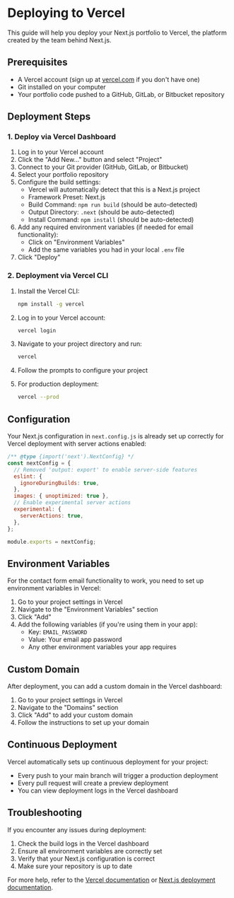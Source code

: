 # Deploying to Vercel

This guide will help you deploy your Next.js portfolio to Vercel, the platform created by the team behind Next.js.

## Prerequisites

- A Vercel account (sign up at [vercel.com](https://vercel.com) if you don't have one)
- Git installed on your computer
- Your portfolio code pushed to a GitHub, GitLab, or Bitbucket repository

## Deployment Steps

### 1. Deploy via Vercel Dashboard

1. Log in to your Vercel account
2. Click the "Add New..." button and select "Project"
3. Connect to your Git provider (GitHub, GitLab, or Bitbucket)
4. Select your portfolio repository
5. Configure the build settings:
   - Vercel will automatically detect that this is a Next.js project
   - Framework Preset: Next.js
   - Build Command: `npm run build` (should be auto-detected)
   - Output Directory: `.next` (should be auto-detected)
   - Install Command: `npm install` (should be auto-detected)
6. Add any required environment variables (if needed for email functionality):
   - Click on "Environment Variables"
   - Add the same variables you had in your local `.env` file
7. Click "Deploy"

### 2. Deployment via Vercel CLI

1. Install the Vercel CLI:
   ```bash
   npm install -g vercel
   ```

2. Log in to your Vercel account:
   ```bash
   vercel login
   ```

3. Navigate to your project directory and run:
   ```bash
   vercel
   ```

4. Follow the prompts to configure your project

5. For production deployment:
   ```bash
   vercel --prod
   ```

## Configuration

Your Next.js configuration in `next.config.js` is already set up correctly for Vercel deployment with server actions enabled:

```js
/** @type {import('next').NextConfig} */
const nextConfig = {
  // Removed 'output: export' to enable server-side features
  eslint: {
    ignoreDuringBuilds: true,
  },
  images: { unoptimized: true },
  // Enable experimental server actions
  experimental: {
    serverActions: true,
  },
};

module.exports = nextConfig;
```

## Environment Variables

For the contact form email functionality to work, you need to set up environment variables in Vercel:

1. Go to your project settings in Vercel
2. Navigate to the "Environment Variables" section
3. Click "Add"
4. Add the following variables (if you're using them in your app):
   - Key: `EMAIL_PASSWORD`
   - Value: Your email app password
   - Any other environment variables your app requires

## Custom Domain

After deployment, you can add a custom domain in the Vercel dashboard:

1. Go to your project settings in Vercel
2. Navigate to the "Domains" section
3. Click "Add" to add your custom domain
4. Follow the instructions to set up your domain

## Continuous Deployment

Vercel automatically sets up continuous deployment for your project:

- Every push to your main branch will trigger a production deployment
- Every pull request will create a preview deployment
- You can view deployment logs in the Vercel dashboard

## Troubleshooting

If you encounter any issues during deployment:

1. Check the build logs in the Vercel dashboard
2. Ensure all environment variables are correctly set
3. Verify that your Next.js configuration is correct
4. Make sure your repository is up to date

For more help, refer to the [Vercel documentation](https://vercel.com/docs) or [Next.js deployment documentation](https://nextjs.org/docs/deployment).